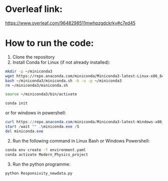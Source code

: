 # Overleaf link:
https://www.overleaf.com/9648298511mwhpzgdckrky#c7ed45

# How to run the code:
1. Clone the repository
2. Install Conda for Linux (if not already installed):
```bash
mkdir -p ~/miniconda3
wget https://repo.anaconda.com/miniconda/Miniconda3-latest-Linux-x86_64.sh -O ~/miniconda3/miniconda.sh
bash ~/miniconda3/miniconda.sh -b -u -p ~/miniconda3
rm ~/miniconda3/miniconda.sh
```
```bash
source ~/miniconda3/bin/activate
```
```bash
conda init
```

or for windows in powershell:
```powershell
curl https://repo.anaconda.com/miniconda/Miniconda3-latest-Windows-x86_64.exe -o miniconda.exe
start /wait "" .\miniconda.exe /S
del miniconda.exe
```
2. Run the following command in Linux Bash or Windows Powershell:
```bash
conda env create -f environment.yaml
conda activate Modern_Physics_project
```
3. Run the python programme:
```bash
python Responsivity_newdata.py
```

